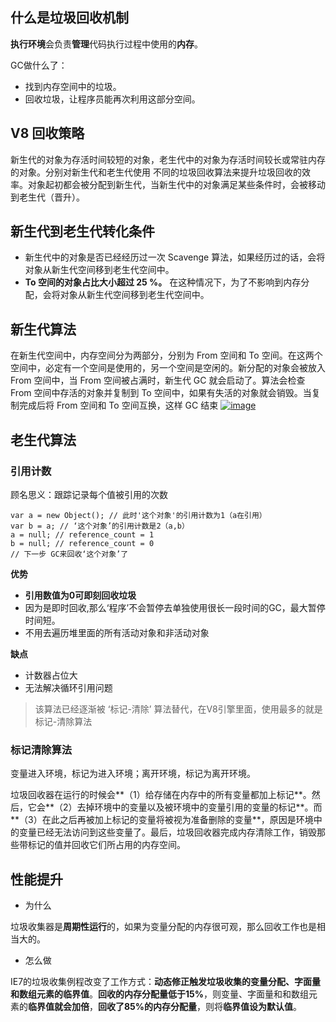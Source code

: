 ## 什么是垃圾回收机制

**执行环境**会负责**管理**代码执行过程中使用的**内存**。

GC做什么了：

- 找到内存空间中的垃圾。
- 回收垃圾，让程序员能再次利用这部分空间。

## V8 回收策略

新生代的对象为存活时间较短的对象，老生代中的对象为存活时间较长或常驻内存的对象。分别对新生代和老生代使用 不同的垃圾回收算法来提升垃圾回收的效率。对象起初都会被分配到新生代，当新生代中的对象满足某些条件时，会被移动到老生代（晋升）。

## 新生代到老生代转化条件

- 新生代中的对象是否已经经历过一次 Scavenge 算法，如果经历过的话，会将对象从新生代空间移到老生代空间中。
- **To 空间的对象占比大小超过 25 %。** 在这种情况下，为了不影响到内存分配，会将对象从新生代空间移到老生代空间中。

## 新生代算法

在新生代空间中，内存空间分为两部分，分别为 From 空间和 To 空间。在这两个空间中，必定有一个空间是使用的，另一个空间是空闲的。新分配的对象会被放入 From 空间中，当 From 空间被占满时，新生代 GC 就会启动了。算法会检查 From 空间中存活的对象并复制到 To 空间中，如果有失活的对象就会销毁。当复制完成后将 From 空间和 To 空间互换，这样 GC 结束 [![image](https://camo.githubusercontent.com/7ba21b3daac85dc41d2d792d426fb4e9624b4c6e/68747470733a2f2f7365676d656e746661756c742e636f6d2f696d672f72656d6f74652f313436303030303031393538343439303f773d35363026683d333631)](https://github.com/glbb666/myNote/blob/master/review/js/image/gabage.png)

## 老生代算法

### 引用计数

顾名思义：跟踪记录每个值被引用的次数

```
var a = new Object(); // 此时'这个对象'的引用计数为1（a在引用）
var b = a; // ‘这个对象’的引用计数是2（a,b）
a = null; // reference_count = 1
b = null; // reference_count = 0 
// 下一步 GC来回收‘这个对象’了
```

**优势**

- **引用数值为0可即刻回收垃圾**
- 因为是即时回收,那么‘程序’不会暂停去单独使用很长一段时间的GC，最大暂停时间短。
- 不用去遍历堆里面的所有活动对象和非活动对象

**缺点**

- 计数器占位大
- 无法解决循环引用问题

> 该算法已经逐渐被 ‘标记-清除’ 算法替代，在V8引擎里面，使用最多的就是 标记-清除算法

### 标记清除算法

变量进入环境，标记为进入环境；离开环境，标记为离开环境。

垃圾回收器在运行的时候会**（1）给存储在内存中的所有变量都加上标记**。然后，它会**（2）去掉环境中的变量以及被环境中的变量引用的变量的标记**。而**（3）在此之后再被加上标记的变量将被视为准备删除的变量**，原因是环境中的变量已经无法访问到这些变量了。最后，垃圾回收器完成内存清除工作，销毁那些带标记的值并回收它们所占用的内存空间。

## 性能提升

- 为什么

垃圾收集器是**周期性运行**的，如果为变量分配的内存很可观，那么回收工作也是相当大的。

- 怎么做

IE7的垃圾收集例程改变了工作方式：**动态修正触发垃圾收集的变量分配、字面量和数组元素的临界值**。**回收的内存分配量低于15%**，则变量、字面量和和数组元素的**临界值就会加倍**，**回收了85%的内存分配量**，则将**临界值设为默认值**。

